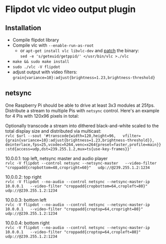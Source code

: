 Flipdot vlc video output plugin
===============================

Installation
------------

* Compile flipdot library
* Compile vlc with `--enable-run-as-root`
  * or `apt-get install vlc libvlc-dev` and
    [patch](http://www.linuxquestions.org/questions/linux-general-1/solved-vlc-running-under-root-without-compiling-748189/)
    the binary:  
    `sed -e 's/geteuid/getppid/' </usr/bin/vlc >./vlc`
* `make && sudo make install`
* `sudo ./vlc -V flipdot`
* adjust output with video filters:  
  `grain{variance=10}:adjust{brightness=1.23,brightness-threshold}`


netsync
-------

One Raspberry Pi should be able to drive at least 3x3 modules at 25fps. Distribute a stream to multiple Pis with `netsync` control.
Here's an example for 4 Pis with 120x96 pixels in total:

Optionally transcode a stream into dithered black-and-white scaled to the total display size and distributed via multicast:  
`rvlc $url --sout '#transcode{width=120,height=96,  
vfilter={grain{variance=10}:adjust{brightness=1.23,brightness-threshold}},  
deinterlace,fps=25,vcodec=h264,venc=x264{preset=faster,profile=main}}  
:std{access=udp,dst=239.255.1.2,mux=ts{use-key-frames}}'`

10.0.0.1: top left, netsync master and audio player  
`rvlc -V flipdot --control netsync --netsync-master  
--video-filter "croppadd{cropbottom=48,cropright=60}"  
udp://@239.255.1.2:1234`

10.0.0.2: top right  
`rvlc -V flipdot --no-audio --control netsync --netsync-master-ip 10.0.0.1  
--video-filter "croppadd{cropbottom=64,cropleft=80}"  
udp://@239.255.1.2:1234`

10.0.0.3: bottom left  
`rvlc -V flipdot --no-audio --control netsync --netsync-master-ip 10.0.0.1  
--video-filter "croppadd{croptop=64,cropright=80}"  
udp://@239.255.1.2:1234`

10.0.0.4: bottom right  
`rvlc -V flipdot --no-audio --control netsync --netsync-master-ip 10.0.0.1  
--video-filter "croppadd{croptop=64,cropleft=80}"  
udp://@239.255.1.2:1234`
